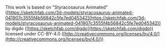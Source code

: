 This work is based on "Styracosaurus Animated" ([https://sketchfab.com/3d-models/styracosaurus-animated-041907c3555f4b56842c5fe7ed045342](https://sketchfab.com/3d-models/styracosaurus-animated-041907c3555f4b56842c5fe7ed045342)) by digdo ([https://sketchfab.com/digdo](https://sketchfab.com/digdo)) licensed under CC-BY-4.0 ([http://creativecommons.org/licenses/by/4.0/](http://creativecommons.org/licenses/by/4.0/))